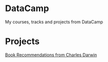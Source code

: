 # DataCamp
My courses, tracks and projects from DataCamp

# Projects
<html>
<a href='https://nbviewer.jupyter.org/github/rpbenatti/DataCamp/blob/master/Projects/Book-Recommendation/notebook.ipynb'>Book Recommendations from Charles Darwin</a>
</html>
